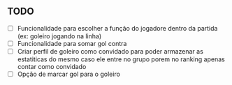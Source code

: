 ## TODO

- [ ] Funcionalidade para escolher a função do jogadore dentro da partida (ex: goleiro jogando na linha)
- [ ] Funcionalidade para somar gol contra
- [ ] Criar perfil de goleiro como convidado para poder armazenar as estatiticas do mesmo caso ele entre no grupo porem no ranking apenas contar como convidado
- [ ] Opção de marcar gol para o goleiro